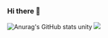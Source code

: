 ### Hi there 👋
![Anurag's GitHub stats](https://github-readme-stats.vercel.app/api?username=rhkrhyunmin&show_icons=true&theme=radical)
unity
<a href="https://github.com/rhkrhyunmin" target="_blank"><img src="https://img.shields.io/badge/white?style=unity&logo=unity&logoColor=black"/></a>
<!--
**rhkrhyunmin/rhkrhyunmin** is a ✨ _special_ ✨ repository because its `README.md` (this file) appears on your GitHub profile.

Here are some ideas to get you started:


- 🔭 I’m currently working on ...
- 🌱 I’m currently learning ...
- 👯 I’m looking to collaborate on ...
- 🤔 I’m looking for help with ...
- 💬 Ask me about ...
- 📫 How to reach me: ...
- 😄 Pronouns: ...
- ⚡ Fun fact: ...
-->
